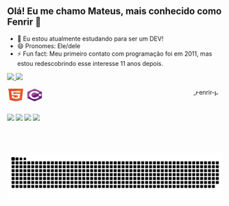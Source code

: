 ## Olá! Eu me chamo Mateus, mais conhecido como Fenrir 👋

- 🌱 Eu estou atualmente estudando para ser um DEV!
- 😄 Pronomes: Ele/dele
- ⚡ Fun fact: Meu primeiro contato com programação foi em 2011, mas estou redescobrindo esse interesse 11 anos depois.

<div>
  <a href="https://github.com/MattFenrir">
  <img height="150em" src="https://github-readme-stats.vercel.app/api?username=MattFenrir&show_icons=true&theme=vue-dark&include_all_commits=true&count_private=true"/>
  <img height="150em" src="https://github-readme-stats.vercel.app/api/top-langs/?username=MattFenrir&layout=compact&langs_count=7&theme=vue-dark"/>
  </a>
</div>
  
<div style="display: inline_block"><br>
  <img align="center" alt="Fenrir-HTML" height="30" width="40" src="https://raw.githubusercontent.com/devicons/devicon/master/icons/html5/html5-original.svg">
  <img align="center" alt="Fenrir-Csharp" height="30" width="40" src="https://raw.githubusercontent.com/devicons/devicon/master/icons/csharp/csharp-original.svg">
  <img align="right" alt="Fenrir-pic" height="150" style="border-radius:50px;" src="https://i.imgur.com/lV3mCFl.png">
</div>

##

<div>
  <a href="https://instagram.com/mattxfenrir" target="_blank"><img src="https://img.shields.io/badge/-Instagram-%23E4405F?style=for-the-badge&logo=instagram&logoColor=white" target="_blank"></a>
 	<a href="https://www.twitch.tv/FenrirMatt" target="_blank"><img src="https://img.shields.io/badge/Twitch-9146FF?style=for-the-badge&logo=twitch&logoColor=white" target="_blank"></a> 
  <a href="https://www.linkedin.com/in/mateus-mainardi" target="_blank"><img src="https://img.shields.io/badge/-LinkedIn-%230077B5?style=for-the-badge&logo=linkedin&logoColor=white" target="_blank"></a>
  <a href = "mailto:mattxfenrir@gmail.com"><img src="https://img.shields.io/badge/-Gmail-%23333?style=for-the-badge&logo=gmail&logoColor=white" target="_blank"></a>
</div>

##

![Snake animation](https://github.com/MattFenrir/MattFenrir/blob/output/github-contribution-grid-snake.svg)

